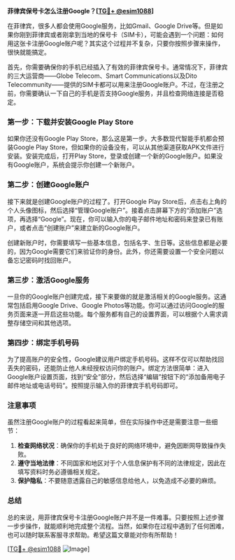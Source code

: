 **菲律宾保号卡怎么注册Google？[[TG💪+ @esim1088](https://t.me/s/esim1088)]**

在菲律宾，很多人都会使用Google服务，比如Gmail、Google Drive等。但是如果你刚到菲律宾或者刚拿到当地的保号卡（SIM卡），可能会遇到一个问题：如何用这张卡注册Google账户呢？其实这个过程并不复杂，只要你按照步骤来操作，很快就能搞定。

首先，你需要确保你的手机已经插入了有效的菲律宾保号卡。通常情况下，菲律宾的三大运营商——Globe Telecom、Smart Communications以及Dito Telecommunity——提供的SIM卡都可以用来注册Google账户。不过，在注册之前，你需要确认一下自己的手机是否支持Google服务，并且检查网络连接是否稳定。

### 第一步：下载并安装Google Play Store

如果你还没有Google Play Store，那么这是第一步。大多数现代智能手机都会预装Google Play Store，但如果你的设备没有，可以从其他渠道获取APK文件进行安装。安装完成后，打开Play Store，登录或创建一个新的Google账户。如果没有Google账户，系统会提示你创建一个新账户。

### 第二步：创建Google账户

接下来就是创建Google账户的过程了。打开Google Play Store后，点击右上角的个人头像图标，然后选择“管理Google账户”。接着点击屏幕下方的“添加账户”选项，再选择“Google”。现在，你可以输入你的电子邮件地址和密码来登录已有账户，或者点击“创建账户”来建立新的Google账户。

创建新账户时，你需要填写一些基本信息，包括名字、生日等。这些信息都是必要的，因为Google需要它们来验证你的身份。此外，你还需要设置一个安全问题以备忘记密码时找回账户。

### 第三步：激活Google服务

一旦你的Google账户创建完成，接下来要做的就是激活相关的Google服务。这通常包括启用Google Drive、Google Photos等功能。你可以通过访问Google的服务页面来逐一开启这些功能。每个服务都有自己的设置界面，可以根据个人需求调整存储空间和其他选项。

### 第四步：绑定手机号码

为了提高账户的安全性，Google建议用户绑定手机号码。这样不仅可以帮助找回丢失的密码，还能防止他人未经授权访问你的账户。绑定方法很简单：进入Google账户设置页面，找到“安全”部分，然后选择“编辑”按钮下的“添加备用电子邮件地址或电话号码”。按照提示输入你的菲律宾手机号码即可。

### 注意事项

虽然注册Google账户的过程看起来简单，但在实际操作中还是需要注意一些细节：

1. **检查网络状况**：确保你的手机处于良好的网络环境中，避免因断网导致操作失败。
2. **遵守当地法律**：不同国家和地区对于个人信息保护有不同的法律规定，因此在填写资料时务必遵循相关规定。
3. **保护隐私**：不要随意透露自己的敏感信息给他人，以免造成不必要的麻烦。

### 总结

总的来说，用菲律宾保号卡注册Google账户并不是一件难事。只要按照上述步骤一步步操作，就能顺利地完成整个流程。当然，如果你在过程中遇到了任何困难，也可以随时联系客服寻求帮助。希望这篇文章能对你有所帮助！

[[TG💪+ @esim1088](https://t.me/s/esim1088) ![Image](https://i.postimg.cc/4NQfJmqS/Snipaste-2025-05-13-00-14-12.png)]